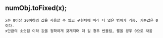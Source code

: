 numObj.toFixed(x);
------------------

```
x는 0이상 20이하의 값을 사용할 수 있고 구현체에 따라 더 넓은 범위가 가능. 기본값은 0이다.   
x만큼의 소숫점 이하 값을 정확하게 갖게되며 더 길 경우 반올림, 짧을 경우 0으로 채움
```
